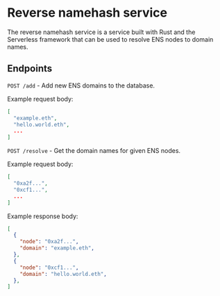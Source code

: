 # Reverse namehash service
The reverse namehash service is a service built with Rust and the Serverless framework that can be used to resolve ENS nodes to domain names.

## Endpoints
`POST /add` - Add new ENS domains to the database.

Example request body:
```json
[
  "example.eth",
  "hello.world.eth",
  ...
]
```

`POST /resolve` - Get the domain names for given ENS nodes.

Example request body:
```json
[
  "0xa2f...",
  "0xcf1...",
  ...
]
```

Example response body:
```json
[
  {
    "node": "0xa2f...",
    "domain": "example.eth",
  },
  {
    "node": "0xcf1...",
    "domain": "hello.world.eth",
  },
]
```
